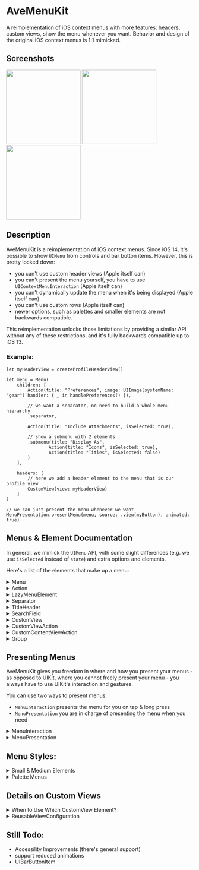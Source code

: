 # AveMenuKit

A reimplementation of iOS context menus with more features: headers, custom views, show the menu whenever you want. Behavior and design of the original iOS context menus is 1:1 mimicked.

## Screenshots

<img src= "https://github.com/user-attachments/assets/934353e1-e682-4b9f-9a12-a2eb651c119e" width=200>
<img src= "https://github.com/user-attachments/assets/a660b754-c9c1-4983-9aeb-0dd71143e30e" width=200>
<img src= "https://github.com/user-attachments/assets/e99c4603-e5ba-45fd-860f-dae191211b97" width=200>

## Description

AveMenuKit is a reimplementation of iOS context menus. Since iOS 14, it's possible to show `UIMenu` from controls and bar button items. However, this is pretty locked down: 

- you can't use custom header views (Apple itself can)
- you can't present the menu yourself, you have to use `UIContextMenuInteraction` (Apple itself can)
- you can't dynamically update the menu when it's being displayed (Apple itself can)
- you can't use custom rows (Apple itself can)
- newer options, such as palettes and smaller elements are not backwards compatible.

This reimplementation unlocks those limitations by providing a similar API without any of these restrictions, and it's fully backwards compatible up to iOS 13.

### Example:

```
let myHeaderView = createProfileHeaderView()

let menu = Menu(
	children: [
		Action(title: "Preferences", image: UIImage(systemName: "gear") handler: { _ in handlePreferences() }),
		
		// we want a separator, no need to build a whole menu hierarchy
		.separator,
		
		Action(title: "Include Attachments", isSelected: true),
		
		// show a submenu with 2 elements
		.submenu(title: "Display As",
				Action(title: "Icons", isSelected: true),
				Action(title: "Titles", isSelected: false)
		)
	],

	headers: [
		// here we add a header element to the menu that is our profile view
		CustomView(view: myHeaderView)
	]
)

// we can just present the menu whenever we want
MenuPresentation.presentMenu(menu, source: .view(myButton), animated: true)

```

## Menus & Element Documentation

In general, we mimick the `UIMenu` API, with some slight differences (e.g. we use `isSelected` instead of `state`) and extra options and elements.

Here's a list of the elements that make up a menu:

<details>
<summary>Menu</summary>

### Menu

A menu shows a list of items and submenus. You can embed a menu into another menu: it's either a submenu that opens on top of the menu or an inline menu by setting the `displaysInline` property to true.

#### Example

A regular (main) menu with different elements:

<img width="277" alt="Main Menu" src="https://github.com/user-attachments/assets/0173bfd8-7bf5-4e84-82f2-f1f218ace014" />

An inline submenu (in the red square):

<img width="267" alt="Image" src="https://github.com/user-attachments/assets/ef72c8c6-1908-49d2-82e4-bc36f7bf6b64" />

An opened non-inline submenu:

<img width="262" alt="Image" src="https://github.com/user-attachments/assets/8e5f220c-5e09-417e-947f-dba80b9feb0d" /> 

#### Properties:
 
- `title` the title of the menu
- `subTitle` the subtitle of the menu
- `image` the image of the menu

##### Attributes

- `isEnabled` if false, the element cannot be selected
- `isDestructive` set this if the element is for a destructive operation
- `isHidden` if set to true, this element won't be shown at all

##### Children

-  `children` the elements that make up this menu
- `headers` elements that will be presented sticky at the top of the menu

##### Configuration

- `preferredElementSize` you can set this to `small` or `medium` to show the elements in this menu in a side-by-side configuration
- `displaysInline` if this is true, a menu that's part of another menu will have it's elements be shown inside of its parent, instead of opening a new submenu
- `displaysAsPalette` displays this menu as a palette. See the `Palette` section
- `betweenMenusSeparatorStyle` this determines if separators are shown between different inline menus
- `onlyDismissesSubMenu` if set to true, tapping an element in this submenu will not dismiss the whole menu, but just close the submenu so we go back to the parent menu.

</details>
<details>
<summary>Action</summary>

### Action

An `Action` is the most common element you see in a menu: it has a title, image and will call a `handler` when it's tapped. An action can also be in a selected state showing a checkmark by setting the `isSelected` flag to true.

#### Example

```
Menu(children: [
  Action(title: "Preferences", image: UIImage(systemName: "gear")),
  Action(title: "Synchronize", image: UIImage(systemName: "cloud"), isEnabled: false),
  Action(title: "Show Categories", image: UIImage(systemName: "bookmark"), isSelected: true),
  Action(title: "Sort By", subtitle: "Newest First", image: UIImage(systemName: "arrow.up.arrow.down")),
  Action(title: "Delete", image: UIImage(systemName: "trash"), isDestructive: true),
])
```
Will result in the following menu:

<img width="262" alt="Image" src="https://github.com/user-attachments/assets/d5aeb231-8ee8-4a3c-bbde-62502cae2a3c" />

##### Properties

- `title` the title of the action
- `subTitle` the subtitle of the action
- `image` the image of the action
- `selectedImage` the image that will be used if `isSelected = true`

##### Attributes

- `isSelected` if true, the item will be shown with a checkmark indicating selection
- `isEnabled` if false, the element cannot be selected
- `isDestructive` set this if the element is for a destructive operation
- `isHidden` if set to true, this element won't be shown at all

##### Interaction
- `handler` the handler that will be invoked when the user taps on the item
- `keepsMenuPresented` if true, the menu will not be dismissed when the user taps on the item

</details>
<details>
<summary>LazyMenuElement</summary>

### LazyMenuElement

A placeholder menu element that will replace itself with the result of a provider callback. You use this to load menu contents on demand. Set the `shouldCache` flag to determine if the provided contents will be cached or not. If not cached, every time the (sub)menu reappears the provider is queried for contents again.


#### Example

```
LazyMenuElement(shouldCache: false, provider: { completion in
  // pretend we are loading data from somewhere that takes 3 seconds
  DispatchQueue.main.asyncAfter(deadline: .now() + 3, execute: {
    completion([
      Action(title: "John"),
      Action(title: "Diane"),
      Action(title: "Peter"),
      Action(title: "Christina"),
    ])
  })
})
```

Will result in the following:

![Image](https://github.com/user-attachments/assets/f496a17c-76ca-4241-bf3a-c58931f52db2)

#### Properties

- `provider` the provider closure that will be called to provide contents. A `completion` handler will be called that should be called with the new contents.
- `shouldCache` if shouldCache is true, once the content is provided it will never be queried again, even if the (sub)menu is hidden and presented later again. If true, the provider will be queried whenever the (sub)menu appears again.
- `isHidden` if set to true, this element won't be shown at all

</details>
<details>
<summary>Separator</summary>

### Separator

Sometimes you just want to show a separator between elements, without introducing a whole submenu that complicate things. This is where `Separator` comes in. It's a separator.

#### Example

```
Separator()
```

The separator is marked in red here:

<img width="272" alt="Image" src="https://github.com/user-attachments/assets/60e37c52-5524-4fc0-991c-010041af6718" />

#### Properties:

- `isHidden` if set to true, this element won't be shown at all

</details>
<details>
<summary>TitleHeader</summary>

### TitleHeader

Sometimes you want to have a title header, without introducing a whole submenu. This is where `TitleHeader` comes in.


#### Example

```
TitleHeader("My Title")
```

The title header is marked in red here:

<img width="267" alt="Image" src="https://github.com/user-attachments/assets/77f49d68-f3c0-4c63-aa37-a6ea8bb65bfc" />

#### Properties:

- `title` the title to show
- `isHidden` if set to true, this element won't be shown at all

</details>
<details>
<summary>SearchField</summary>

### SearchField

Embeds a search field in the menu. Best used as a `headers` element in a (sub)menu.

#### Example

````
// we define a set of languages as Actions
let languages = [
  Action(title: "Dutch"),
  Action(title: "English"),
  Action(title: "French"),
  Action(title: "German"),
  Action(title: "Italian"),
  Action(title: "Spanish"),
  Action(title: "Swedish"),
]

// next we have a search field that on search filters the languages by hiding the elements that don't match'
let searchField = SearchField(placeholder: "Search For a Language", updater: { searchText in
  for language in languages {
    language.isHidden = (searchText.isEmpty == false && language.title?.localizedCaseInsensitiveContains(searchText) == false)
  }
})

// and finally we build a menu with the languages as children and the searchField as a header
return Menu(children: languages, headers: [searchField])
````

This shows as:

![Image](https://github.com/user-attachments/assets/499f6b35-0864-4f9d-9748-029026893fe0)

#### Properties:

- `placeholder` the placeholder that is shown in the search field when the user didn't any text yet
- `searchText` the search text to show in the search field by default. Will be updated when the user types in the search field
- `updater` the callback that will be called when the user types in the search field.
- `shouldAutomaticallyFocusOnAppearance` if true, the search field will become first responder when it appears to the user
- `isEnabled` if false, the search field cannot be focused 
- `isHidden` if set to true, this element won't be shown at all

</details>
<details>
<summary>CustomView</summary>

### CustomView

This allows you to embed a custom view in a menu. The element cannot be highlighted and the custom view can be interacted with by the user (e.g. you can place controls in it). This element is best used a `headers` element.

The view you supply can take up the full width of the menu and is free to determine its own height.

#### Example

```
// a function that creates a header view for us with a profile photo and a name and subtitle
let headerView = createHeaderView()

// next we create an element for it
let customViewElement = CustomView(view: headerView)

let menu = Menu(children: [...], headers: [customViewElement])

```

This results in:

<img width="292" alt="Image" src="https://github.com/user-attachments/assets/ee9b35b8-8912-4fb5-9090-f7a42af90060" />

#### Properties:

- `view` the custom view. This is a `ReusableViewConfiguration` for more flexibility. See the discussion below.
- `isHidden` if set to true, this element won't be shown at all

#### Convenience Initializers:

- `init(view: UIView)` takes an existing view and shows it
- `init(viewProvider: @escaping () -> UIView)` creates the view on demand by calling the `viewProvider` block when needed

#### Reusable Views

If you use `CustomViewAction` as a one-off element, you usually don't need reusablity and can use one of the convenience initializers. However, if you build a __subclass__ or __reusable__ Element, your element can be shown a lot of times and you need to account for __reusability__ by using a full `ReusableViewConfiguration`. 

See the discussion on `ReusableViewConfiguration` below.

</details>
<details>
<summary>CustomViewAction</summary>

### CustomViewAction

This allows you to embed a custom view in a menu and have the highlight and tap the element. When the element is tapped, a handler is called and the menu is dismissed, like a regular `Action`. The custom view cannot be interacted with by the user. 

The view you supply can take up the full width of the menu and is free to determine its own height.

#### Example

```
// a function that creates a header view for us with a profile photo and a name and subtitle
let headerView = createHeaderView()

// next we create an element for it and register a handler
let customViewActionElement = CustomView(view: headerView, handler: { _ in
  print("Selected!") 
})

let menu = Menu(children: [customViewActionElement])

```

This results in:

<img width="292" alt="Image" src="https://github.com/user-attachments/assets/ee9b35b8-8912-4fb5-9090-f7a42af90060" />

#### Properties:

- `view` the custom view. This is a `ReusableViewConfiguration` for more flexibility. See the discussion below.

##### Attributes

- `isEnabled` if false, the element cannot be selected. The custom view can change the appearance of the menu.
- `isDestructive` set this if the element is for a destructive operation. The custom view can change the appearance of the menu.
- `isHidden` if set to true, this element won't be shown at all

##### Interaction
- `handler` the handler that will be invoked when the user taps on the item
- `keepsMenuPresented` if true, the menu will not be dismissed when the user taps on the item

#### Convenience Initializers:

- `init(view: UIView)` takes an existing view and shows it
- `init(viewProvider: @escaping () -> UIView)` creates the view on demand by calling the `viewProvider` block when needed

#### Reusable Views

If you use `CustomViewAction` as a one-off element, you usually don't need reusablity and can use one of the convenience initializers. However, if you build a __subclass__ or __reusable__ MenuElement, your element can be shown a lot of times and you need to account for __reusability__ by using a full `ReusableViewConfiguration`. 

See the discussion on `ReusableViewConfiguration` below.

</details>
<details>
<summary>CustomContentViewAction</summary>

### CustomContentViewAction

This allows you to make a custom `Action` element with a custom view as content and a custom `trailing accessory`. The custom view and trailing accessory are positioned and managed for you, so that it follows the layout of other `Action` elements. E.g, your content might be insetted from the edges of the menu, depending on the configuration of the action and other.

A `CustomContentViewAction` also can show a checkmark and has a `handler` when it is tapped on. The views you provide are not interactable.

#### Example

````
// Our custom content view is a label that shows an attributed string to
// show a (beta) label in a custom font and color.
let contentView = ReusableViewConfiguration.reusableView(
  reuseIdentifier: "MyLabel",
  provider: {
    // simple label - we could do more configuration here if needed
    return UILabel()
  }, updater: { label, metrics, animated in
    // configure our label with the metrics
    label.numberOfLines = metrics.maximumNumberOfLines
    label.textColor = metrics.contentColor
    label.font = metrics.contentFont

    // and set an attributed string as the label text
    let attributedText = NSMutableAttributedString(string: "AutoSummary")
    attributedText.append(NSAttributedString(string: " (beta)", attributes: [
	  .font: UIFont.preferredFont(forTextStyle: .caption1),
	  .foregroundColor: metrics.contentColor.withAlphaComponent(0.5),
	  .baselineOffset: 5,
    ]))
    label.attributedText = attributedText
  }
)

// `Action` can only show images, but we want to show an emoji, so
// our trailing accessory is a `UILabel` that shows an emoji.
//
// We use the `viewClass` variant here, since we don't configure the label
let trailingAccessoryView = ReusableViewConfiguration.reusableView(
  reuseIdentifier: "MyAccessoryLabel",
  viewClass: UILabel.self,
  updater: { label, metrics, animated in
    label.font = metrics.contentFont
    label.numberOfLines = 1
    label.text = "😍"
  }
)

// configure our `CustomContentViewAction`. Notice how we can use the `isSelected` property, just like with regular Actions
let customContentViewAction = CustomContentViewAction(contentView: contentView, trailingAccessoryView: trailingAccessoryView, isSelected: true)

// and create our menu with our custom action
return Menu(children: [
	Action(title: "Preferences", image: UIImage(systemName: "gear")),
	.separator,
	Action(title: "Use Language", image: UIImage(systemName: "globe"), isSelected: true),
	Action(title: "Use Location", image: UIImage(systemName: "location")),
	customContentViewAction
])
````

This results in the following menu, where the bottom element is using a custom content view: notice the `(beta)` label in a different font and color on the title and the use of an emoji as image. 

<img width="269" alt="Image" src="https://github.com/user-attachments/assets/d7b94ca4-4ee8-4776-b51f-519d69680fcb" />

#### Properties:

- `contentView` the custom content view that is placed where the `title` of a normal `Action` is shown. This is a `ReusableViewConfiguration` for more flexibility. See the discussion below.
- `trailingAccessoryView` the trailing accessory view that is placed where the `image` of a normal `Action` is shown. This is a `ReusableViewConfiguration` for more flexibility. See the discussion below.

##### Attributes

- `isSelected` if true, the item will be shown with a checkmark indicating selection
- `isEnabled` if false, the element cannot be selected
- `isDestructive` set this if the element is for a destructive operation
- `isHidden` if set to true, this element won't be shown at all

##### Interaction
- `handler` the handler that will be invoked when the user taps on the item
- `keepsMenuPresented` if true, the menu will not be dismissed when the user taps on the item
   
#### Reusable Views

You usually use this element when you want to provide a __subclass__ or a __reusable__ MenuElement. Because your custom element can be shown a lot of times in a menu, you need to account for __reusability__ for performance reasons. 

See the discussion on `ReusableViewConfiguration` below.

</details>
<details>
<summary>Group</summary>

### Group

This element can be used to logically group a list of other elements - it doesn't do anything. 

You can also use this for subclassing to hide your internal element representation. For example, if you want to provide a `Language` element you could either:

- subclass `Action` and add a `languageCode` property which then sets the `title`. All the original properties of `Action` can still be set, including `title`.
- subclass `Group`, add a `languageCode` property and have an internal `action` element that you override. This way, you don't leak out that you use an `Action` for displaying your contents. See the example below.

#### Example

```
class Language: Group {
  var languageCode: String {
    didSet {
      guard languageCode != oldValue else { return }
      action.title = languageNameFromCode(languageCode)
      setNeedsUpdate()
    }
  }
  
  private let action = UIAction()
  
  public var displayedElements: [MenuElement] {
    return [action]
  }
  
  init(code: String) {
    self.languageCode = code
	action.title = languageNameFromCode(code)
	super.init()
  }
}

let englishLanguageElement = Language(code: "en")
let spanishLanguageElement = Language(code: "es")

let menu = Menu(children: [englishLanguageElement, spanishLanguageElement])
```

As you can see, people instantiating a `Language` subclass Element cannot see how it's internal implementation uses an `Action` row to actual display content.


#### Properties:

- `displayedElements` override this in subclasses to dynamically provide the content of the group
- `isHidden` if set to true, this element won't be shown at all

</details>

## Presenting Menus

AveMenuKit gives you freedom in where and how you present your menus - as opposed to UIKit, where you cannot freely present your menu - you always have to use UIKit's interaction and gestures.

You can use two ways to present menus: 

- `MenuInteraction` presents the menu for you on tap & long press
- `MenuPresentation` you are in charge of presenting the menu when you need

<details>
<summary>MenuInteraction</summary>

### MenuInteraction

A `MenuInteraction` can be added to any `UIView` or `UIControl` and will add appropriate gesture recognizers to show the menu when tapped or long pressed.

#### Example

The simplest form is to add an interaction with a passed in menu:

```
let myButton = UIButton()
let myMenu = createMyMenu()
myButton.addInteraction(MenuInteraction(menu: myMenu))
```

You can also dynamically provide a menu every time it is needed:

```
let myButton = UIButton()
myButton.addInteraction(MenuInteraction(menuProvider: { [weak self] in
  // this will be called every time the menu is presented 
  return self?.createMyMenu()
}))
``` 

#### Properties:

- `menuProvider` a closure that will be called every time a menu is needed
- `menu` convenience - set a menu that will be used for every presentation
- `attachmentPointProvider` if you want to attach the menu at a different point, use this closure and return the point where the menu should attach to the control.
- `preferredElementOrder` the preferred order of the elements in the menu

#### Methods:

- `presentMenu(animated:)` presents the menu if possible
- `dismissMenu(animated:)` dismisses any presented menu

</details>
<details>
<summary>MenuPresentation</summary>

### MenuPresentation

If you want more control over how a menu is presented and when, you use `MenuPresentation`. Now you are in charge of presenting the menu on user interaction and you can configure it any way you want.

#### Example

The simplest way of presenting a menu is using the static `presentMenu()` helper:

```
func onButtonTap() {
  let myMenu = createMyMenu()
  MenuPresentation.presentMenu(myMenu, source: .view(myButton), animated: true)
}

```

If you want more control, you can also instantiate a `MenuPresentation` and even keep it around for a long time:

```
// configure a presentation
let presentation = MenuPresentation()
presentation.source = .view(myButton, attachmentPoint: CGPoint(x: 100, y: 10))
presentation.preferredElementOrder = .fixed
presentation.dismissalCallback = { [weak myButton] in
  myButton.isHighlighted = false 
}

// and present the menu
myButton.isHighlighted = true
presentation.present(animated: true)
```

#### Properties:

- `menu` the menu to present - must be set before calling `present()`
- `source` the source view or bar button item that presents the animation - must be set before calling `present()`
- `preferredElementOrder` the preferred order of the elements in the menu
- `transferringLongPressGestureRecognizer` used to transfer long presses to the menu, so the user can smoothly select items after a long press by just moving their finger.
- `dismissalCallback` will be called when the menu is no longer presented


#### Methods:

- `present(animated:)` presents the menu. `menu` and `source` must be set
- `dismiss(animated:)` dismisses the currently presented menu.
- `presentMenu(...)` static convenience method to present a menu in one go. Returns the created `MenuPresentation` that is already presenting a menu.

#### Transferring Long Presses

If you present a menu on long press, it would be nice if the user can just move their finger towards the menu and select a menu element in one go, without ever lifting their finger. You can achieve this by setting `transferringLongPressGestureRecognizer`: the menu will transfer the long press gesture to the menu and allow smooth selection.

You can even set this after using the static `presentMenu()` helper:

```
func onLongPressStarted(sender: UILongPressGestureRecognizer) {
  let presentation = MenuPresentation.presentMenu(myMenu, source: .view(myButton), animated: true)
  presentation.transferringLongPressGestureRecognizer = sender
}
```

</details>

## Menu Styles:

<details>
<summary>Small & Medium Elements</summary>

### Small & Medium Elements

Menus with `preferredElementSize` set to `.small` or `.medium` will try to render their `Action`, non-inline `Menu` and `LazyMenuElement`s as side-by-side buttons. `.small` can hold up to 5 elements, `.medium` up to 3. Any extra elements or custom elements will be shown as regular elements. 

<img width="277" alt="Image" src="https://github.com/user-attachments/assets/12cbb20b-6459-4fcf-9a22-6b8eefc09bb4" />

</details>
<details>
<summary>Palette Menus</summary>

### Palette Menus

A menu with `displaysAsPalette` set to true will render any `Action`, non-inline `Menu` or `LazyMenuElement` as inline scrollable palette strip.

<img width="277" alt="Image" src="https://github.com/user-attachments/assets/5ae50cff-c5d3-4c36-afb2-b62d838cec10" />

You can control the way `isSelected` elements are shown using the `paletteSelectionStyle` property on the `Menu`. By default it tints the image, but you can also use a circle or an open circle.  

</details>


## Details on Custom Views

<details>
<summary>When to Use Which CustomView Element?</summary>
### When to Use Which CustomView Element?

There are three custom view elements in AveMenuKit, for different use cases.

- Use `CustomView` if you want to display a view in the menu, most often as a header.
- Use `CustomViewAction` if you want an element that the user can tap on, but with a completely custom layout
- Use `CustomContentViewAction` if you want an `Action` but with different content and image views.

</details>
<details>
<summary>ReusableViewConfiguration</summary>
### ReusableViewConfiguration

For simple, one-off views such as header you don't need to take __reusability__ into account. However, if you make a subclass element that provides a different configuration you need to think of __reusability__. Your element subclass could be added hundreds of time to a menu. To keep performance okay, you need to reuse views. `ReusableViewConfiguration` allows you to do that.

#### Creation & Updating

Creating a custom view is separated from updating it. `ReusableViewConfiguration` has split this into two methods:

- `provider` gets called when we need a new custom view
- `update` is called when a custom view needs to be updated, which can happen many times when a menu is displayed.


#### Reusing Views
To make things performant, the menu will try to avoid calling the `provider` and re-use previously used custom views that are no longer displayed. It will still call `update()` on these views, so you can configure the view correctly.

You make use of this system by setting the `ReusableViewConfiguration` `reuseIdentifier` to something unique: the menu takes care of caching views for you.

Use the `.reusableView(reuseIdentifier:...)` methods to register a reusable view.

#### Single-Element Views

If you are not subclassing, you can also use per-element views. A per-element view is strictly re-used only for the same exact element instance. If the element scrolls offscreen its view is cached, if it displays again the view might be reused saving a costly creation of the view.

Use the `.singleElementView()` methods to create such a view.

#### One-off views

If you don't really need any of the caching, use one-off views. Those views are never cached

Use the `.view()` methods to use a single pre-created view or use the `.viewProvider()` method to create it on demand.
</details>

## Still Todo:
- Accessility Improvements (there's general support)
- support reduced animations
- UIBarButtonItem
